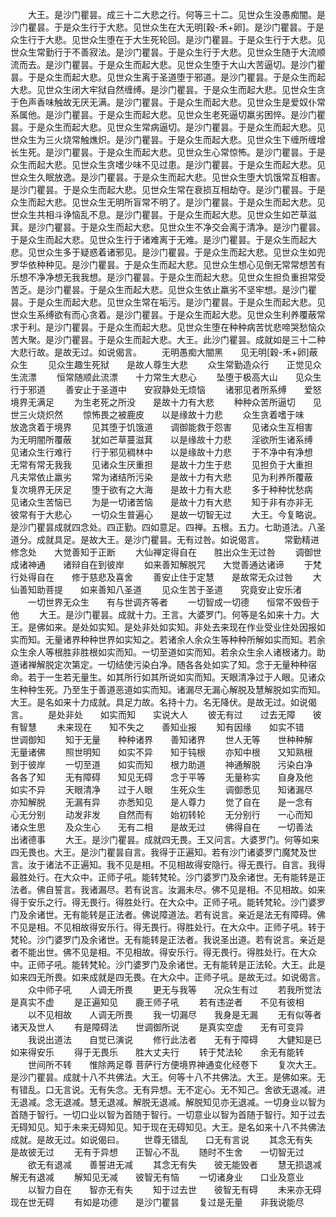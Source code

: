 <!-- { "loadSidebar": true } -->
　　大王。是沙门瞿昙。成三十二大悲之行。何等三十二。见世众生没愚痴闇。是沙门瞿昙。于是众生行于大悲。见世众生在大无明[穀-禾+卵]。是沙门瞿昙。于是众生行于大悲。见世众生堕在于大生死轮回。是沙门瞿昙。于是众生行于大悲。见世众生常勤行于不善寂法。是沙门瞿昙。于是众生行于大悲。见世众生随于大流顺流而去。是沙门瞿昙。于是众生而起大悲。见世众生堕于大山大苦逼切。是沙门瞿昙。于是众生而起大悲。见世众生离于圣道堕于邪道。是沙门瞿昙。于是众生而起大悲。见世众生闭大牢狱自然缠缚。是沙门瞿昙。于是众生而起大悲。见世众生贪于色声香味触故无厌无满。是沙门瞿昙。于是众生而起大悲。见世众生是爱奴仆常系属他。是沙门瞿昙。于是众生而起大悲。见世众生老死逼切羸劣困悴。是沙门瞿昙。于是众生而起大悲。见世众生常病逼切。是沙门瞿昙。于是众生而起大悲。见世众生为三火烧常触燋炽。是沙门瞿昙。于是众生而起大悲。见世众生下缠所缠增长生死。是沙门瞿昙。于是众生而起大悲。见世众生心常惊怖。是沙门瞿昙。于是众生而起大悲。见世众生贪嗜少味不见过患。是沙门瞿昙。于是众生而起大悲。见世众生久眠放逸。是沙门瞿昙。于是众生而起大悲。见世众生堕大饥饿常互相害。是沙门瞿昙。于是众生而起大悲。见世众生常在衰损互相劫夺。是沙门瞿昙。于是众生而起大悲。见世众生无明所盲常不明了。是沙门瞿昙。于是众生而起大悲。见世众生共相斗诤恼乱不息。是沙门瞿昙。于是众生而起大悲。见世众生如芒草滋萁。是沙门瞿昙。于是众生而起大悲。见世众生不净交会离于清净。是沙门瞿昙。于是众生而起大悲。见世众生行于诸难离于无难。是沙门瞿昙。于是众生而起大悲。见世众生多于疑惑着诸邪见。是沙门瞿昙。于是众生而起大悲。见世众生如兜罗华依种种见。是沙门瞿昙。于是众生而起大悲。见世众生想心见倒无常常想苦有乐想不净净想无我我想。是沙门瞿昙。于是众生而起大悲。见世众生担负重担常受苦乏。是沙门瞿昙。于是众生而起大悲。见世众生依止羸劣不坚牢想。是沙门瞿昙。于是众生而起大悲。见世众生常在垢污。是沙门瞿昙。于是众生而起大悲。见世众生系缚欲有而心贪着。是沙门瞿昙。于是众生而起大悲。见世众生利养覆蔽常求于利。是沙门瞿昙。于是众生而起大悲。见世众生堕在种种病苦忧悲啼哭愁恼众苦大聚。是沙门瞿昙。于是众生而起大悲。大王。此沙门瞿昙。成就如是三十二种大悲行故。是故无过。如说偈言。
　　无明愚痴大闇黑　　见无明[穀-禾+卵]蔽众生
　　见众生趣生死狱　　是故人尊生大悲
　　众生常勤造众行　　正觉见众生流漂
　　恒常随顺此流漂　　十力常生大悲心
　　坠堕于极高大山　　见众生行于邪道
　　善安止于圣道中　　安寂静处无烦恼
　　诸邪见者所系缚　　爱怒境界无满足
　　为生老死之所没　　是故十力有大悲
　　种种众苦所逼切　　见世三火烧炽然
　　惊怖畏之被鹿皮　　以是缘故十力悲
　　众生贪着嗜于味　　放逸贪着于境界
　　见其堕于饥饿道　　调御能救于怨害
　　见诸众生互相害　　为无明闇所覆蔽
　　犹如芒草蔓滋萁　　以是缘故十力悲
　　淫欲所生诸系缚　　见诸众生行难行
　　行于邪见稠林中　　以是缘故十力悲
　　于不净中有净想　　无常有常无我我
　　见诸众生厌重担　　是故十力生于悲
　　见担负于大重担　　凡夫常依止羸劣
　　常为诸结所污染　　是故十力有大悲
　　见为利养所覆蔽　　复次境界无厌足
　　堕于欲有之大海　　是故十力有大悲
　　多于种种忧愁病　　见诸众生苦恼已
　　为是一切诸苦恼　　是故十力有大悲
　　知于非有亦非无　　彼常有于大悲心
　　一切众生普遍心　　是故一切智无过
　　大王。今复略说。是沙门瞿昙成就四念处。四正勤。四如意足。四禅。五根。五力。七助道法。八圣道分。成就具足。是故大王。是沙门瞿昙。无有过咎。如说偈言。
　　常勤精进修念处　　大觉善知于正断
　　大仙禅定得自在　　胜出众生无过咎
　　调御世成诸神通　　诸辩自在到彼岸
　　如来善知解脱咒　　大觉善通达诸谛
　　于梵行处得自在　　修于慈悲及喜舍
　　善安止住于定慧　　是故常无众过咎
　　大仙善知助菩提　　如来善知八圣道
　　见众生苦于圣道　　究竟安止安乐渚
　　一切世界无众生　　有与世调齐等者
　　一切智成一切德　　恒常不毁呰于他
　　大王。是沙门瞿昙。成就十力。王言。大婆罗门。何等是名如来十力。大王。是佛如来。是处如实知。是处非处如实知。非处去来现在作业受业住处因报如实而知。无量诸界种种世界如实知之。若诸余人余众生等种种所解如实而知。若余众生余人等根胜非胜根如实而知。一切至道如实而知。若余众生余人诸根诸力。助道诸禅解脱定次第定。一切结使污染白净。随各各处如实了知。念于无量种种宿命。若于一生若无量生。如其所行如其所说如实而知。天眼清净过于人眼。见诸众生种种生死。乃至生于善道恶道如实而知。诸漏尽无漏心解脱及慧解脱如实而知。大王。是名如来十力成就。具足力故。名持十力。名无降伏。是故无过。如说偈言。
　　是处非处　　如实而知　　实说大人
　　彼无有过　　过去无障　　彼有智慧
　　未来现在　　知不失之　　善知业报
　　知有因缘　　如实不错　　世调御知
　　知于无量　　种种诸界　　善知诸界
　　世人无等　　世种种解　　无量诸佛
　　照世明知　　如实不异　　知于钝根
　　亦知中根　　又知熟根　　到于彼岸
　　一切至道　　如实而知　　根力助道
　　神通解脱　　污染白净　　各各了知
　　无有障碍　　知见无碍　　念于平等
　　无量称实　　自身及他　　如实不异
　　天眼清净　　过于人眼　　生死众生
　　调御悉见　　知诸漏尽　　亦知解脱
　　无漏有异　　亦悉知见　　是人尊力
　　觉了自在　　是一念有　　心无分别
　　动发非发　　自然而有　　始初转轮
　　无分别行　　一心而知　　诸众生思
　　及众生心　　无有二相　　是故无过
　　佛得自在　　一切善法　　出诸德事
　　大王。是沙门瞿昙。成就四无畏。王又问言。大婆罗门。何等如来四无畏也。大王。是沙门瞿昙自言。我得于正遍知。若有沙门诸婆罗门魔梵及世言。汝于诸法不正遍知。我不见是相。不见相故得安隐行。得无畏行。自言。我得最胜处行。在大众中。正师子吼。能转梵轮。沙门婆罗门及余诸世。无有能转是正法者。佛自誓言。我诸漏尽。若有说言。汝漏未尽。佛不见是相。不见相故。如来得于安乐之行。得无畏行。得胜处行。在大众中。正师子吼。能转梵轮。沙门婆罗门及余诸世。无有能转是正法者。佛说障道法。若有说言。亲近是法无有障碍。佛不见是相。不见相故得安乐行。得无畏行。得胜处行。在大众中。正师子吼。转于梵轮。沙门婆罗门及余诸世。无有能转是正法者。我说圣出道。若有说言。亲近是者不能出世。佛不见是相。不见相故。得安乐行。得无畏行。得胜处行。在大众中。正师子吼。能转梵轮。沙门婆罗门及余诸世。无有能转是正法轮。大王。此是如来四无所畏。如来成就是四无畏。在大众中。正师子吼。是故无过。如说偈言。
　　众中师子吼　　人调无所畏
　　更无与我等　　况众生有过
　　若我所觉法　　是真实不虚
　　是正遍知见　　鹿王师子吼
　　若有违逆者　　不见有彼相
　　以不见相故　　人调无所畏
　　我一切漏尽　　我身是无漏
　　无有似等者　　诸天及世人
　　有是障碍法　　世调御所说
　　是真实空虚　　无有可变异
　　我说出道法　　自觉已演说
　　修行此法者　　无有于障碍
　　大健知是已　　如来得安乐
　　得于无畏乐　　胜大丈夫行
　　转于梵法轮　　余无有能转
　　世间所不转　　惟除两足尊
菩萨行方便境界神通变化经卷下
　　复次大王。是沙门瞿昙。成就十八不共佛法。大王。何等十八不共佛法。大王。是佛如来。无有错乱。口无言说。无有失念。无有异想。无不定心。无不知己。舍欲无退减。进无退减。念无退减。慧无退减。解脱无退减。解脱知见亦无退减。一切身业以智为首随于智行。一切口业以智为首随于智行。一切意业以智为首随于智行。知于过去无碍知见。知于未来无碍知见。知于现在无碍知见。大王。是名如来十八不共佛法成就。是故无过。如说偈曰。
　　世尊无错乱　　口无有言说
　　其念无有失　　是故彼无过
　　无有于异想　　正智心不乱
　　随时不生舍　　一切智无过
　　欲无有退减　　善誓进无减
　　其念无有失　　彼无能毁者
　　慧无损退减　　解无有退减
　　解知见无减　　彼智无有恼
　　一切诸身业　　口业及意业
　　以智力自在　　智亦无有失
　　知于过去世　　彼智无有碍
　　未来亦无碍　　现在世无碍
　　有如是功德　　是沙门瞿昙
　　复过是无量　　非我说能尽
